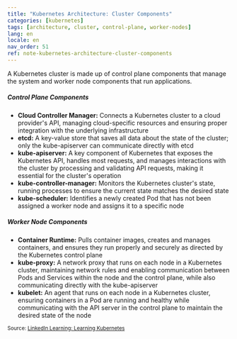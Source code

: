 ```yaml
---
title: "Kubernetes Architecture: Cluster Components"
categories: [kubernetes]
tags: [architecture, cluster, control-plane, worker-nodes]
lang: en
locale: en
nav_order: 51
ref: note-kubernetes-architecture-cluster-components
---
```

A Kubernetes cluster is made up of control plane components that manage the system and worker node components that run applications.

##### Control Plane Components
- **Cloud Controller Manager:** Connects a Kubernetes cluster to a cloud provider's API, managing cloud-specific resources and ensuring proper integration with the underlying infrastructure  
- **etcd:** A key-value store that saves all data about the state of the cluster; only the kube-apiserver can communicate directly with etcd  
- **kube-apiserver:** A key component of Kubernetes that exposes the Kubernetes API, handles most requests, and manages interactions with the cluster by processing and validating API requests, making it essential for the cluster's operation  
- **kube-controller-manager:** Monitors the Kubernetes cluster's state, running processes to ensure the current state matches the desired state  
- **kube-scheduler:** Identifies a newly created Pod that has not been assigned a worker node and assigns it to a specific node  

##### Worker Node Components
- **Container Runtime:** Pulls container images, creates and manages containers, and ensures they run properly and securely as directed by the Kubernetes control plane  
- **kube-proxy:** A network proxy that runs on each node in a Kubernetes cluster, maintaining network rules and enabling communication between Pods and Services within the node and the control plane, while also communicating directly with the kube-apiserver  
- **kubelet:** An agent that runs on each node in a Kubernetes cluster, ensuring containers in a Pod are running and healthy while communicating with the API server in the control plane to maintain the desired state of the node  

<small> Source: [LinkedIn Learning: Learning Kubernetes](https://www.linkedin.com/learning/learning-kubernetes-16086900)</small>